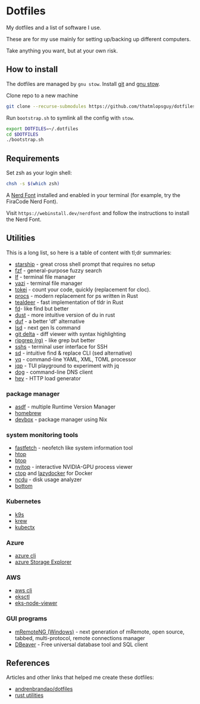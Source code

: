 # Dotfiles

My dotfiles and a list of software I use.

These are for my use mainly for setting up/backing up different computers.

Take anything you want, but at your own risk.

## How to install

The dotfiles are managed by `gnu stow`. Install [git](https://git-scm.com/) and [gnu stow](https://www.gnu.org/software/stow/).

Clone repo to a new machine

```bash
git clone --recurse-submodules https://github.com/thatmlopsguy/dotfiles.git ~/.dotfiles
```

Run `bootstrap.sh` to symlink all the config with `stow`.

```bash
export DOTFILES=~/.dotfiles
cd $DOTFILES
./bootstrap.sh
```

## Requirements

Set zsh as your login shell:

```sh
chsh -s $(which zsh)
```

A [Nerd Font](https://www.nerdfonts.com/) installed and enabled in your terminal (for example, try the FiraCode Nerd Font).

Visit `https://webinstall.dev/nerdfont` and follow the instructions to install the Nerd Font.

## Utilities

This is a long list, so here is a table of content with tl;dr summaries:

- [starship](https://starship.rs/) - great cross shell prompt that requires no setup
- [fzf](https://github.com/junegunn/fzf) - general-purpose fuzzy search
- [lf](https://github.com/gokcehan/lf) - terminal file manager
- [yazi](https://github.com/sxyazi/yazi) - terminal file manager
- [tokei](https://github.com/XAMPPRocky/tokei) - count your code, quickly (replacement for cloc).
- [procs](https://github.com/dalance/procs) - modern replacement for ps written in Rust
- [tealdeer](https://github.com/dbrgn/tealdeer) - fast implementation of tldr in Rust
- [fd](https://github.com/sharkdp/fd)- like find but better
- [dust](https://github.com/bootandy/dust) - more intuitive version of du in rust
- [duf](https://github.com/muesli/duf) - a better 'df' alternative
- [lsd](https://github.com/lsd-rs/lsd) - next gen ls command
- [git delta](https://github.com/dandavison/delta) - diff viewer with syntax highlighting
- [ripgrep (rg)](https://github.com/BurntSushi/ripgrep) - like grep but better
- [sshs](https://github.com/quantumsheep/sshs) - terminal user interface for SSH
- [sd](https://github.com/chmln/sd) - intuitive find & replace CLI (sed alternative)
- [yq](https://github.com/kislyuk/yq) - command-line YAML, XML, TOML processor
- [jqp](https://github.com/noahgorstein/jqp) - TUI playground to experiment with jq
- [dog](https://github.com/ogham/dog) - command-line DNS client
- [hey](https://github.com/rakyll/hey) - HTTP load generator

### package manager

- [asdf](https://asdf-vm.com/) - multiple Runtime Version Manager
- [homebrew](https://brew.sh/)
- [devbox](https://www.jetify.com/devbox) - package manager using Nix

### system monitoring tools

- [fastfetch](https://github.com/fastfetch-cli/fastfetch) - neofetch like system information tool
- [htop](https://htop.dev/)
- [btop](https://github.com/aristocratos/btop)
- [nvitop](https://github.com/XuehaiPan/nvitop) - interactive NVIDIA-GPU process viewer
- [ctop](https://github.com/bcicen/ctop) and [lazydocker](https://github.com/jesseduffield/lazydocker) for Docker
- [ncdu](https://dev.yorhel.nl/ncdu) - disk usage analyzer
- [bottom](https://github.com/ClementTsang/bottom)

### Kubernetes

- [k9s](https://k9scli.io/)
- [krew](https://github.com/kubernetes-sigs/krew/)
- [kubectx](https://github.com/ahmetb/kubectx)

### Azure

- [azure cli](https://github.com/Azure/azure-cli)
- [azure Storage Explorer](https://github.com/microsoft/AzureStorageExplorer)

### AWS

- [aws cli](https://github.com/aws/aws-cli)
- [eksctl](https://eksctl.io/)
- [eks-node-viewer](https://github.com/awslabs/eks-node-viewer)

### GUI programs

- [mRemoteNG (Windows)](https://mremoteng.org/) - next generation of mRemote, open source, tabbed, multi-protocol, remote connections manager
- [DBeaver](https://dbeaver.io/) - Free universal database tool and SQL client

## References

Articles and other links that helped me create these dotfiles:

- [andrenbrandao/dotfiles](https://github.com/andrenbrandao/dotfiles/)
- [rust utilities](https://rustutils.com/)